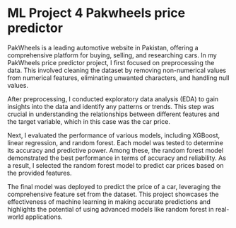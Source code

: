 # ML Project 4 Pakwheels price predictor
 
PakWheels is a leading automotive website in Pakistan, offering a comprehensive platform for buying, selling, and researching cars. In my PakWheels price predictor project, I first focused on preprocessing the data. This involved cleaning the dataset by removing non-numerical values from numerical features, eliminating unwanted characters, and handling null values. 

After preprocessing, I conducted exploratory data analysis (EDA) to gain insights into the data and identify any patterns or trends. This step was crucial in understanding the relationships between different features and the target variable, which in this case was the car price.

Next, I evaluated the performance of various models, including XGBoost, linear regression, and random forest. Each model was tested to determine its accuracy and predictive power. Among these, the random forest model demonstrated the best performance in terms of accuracy and reliability. As a result, I selected the random forest model to predict car prices based on the provided features.

The final model was deployed to predict the price of a car, leveraging the comprehensive feature set from the dataset. This project showcases the effectiveness of machine learning in making accurate predictions and highlights the potential of using advanced models like random forest in real-world applications.
